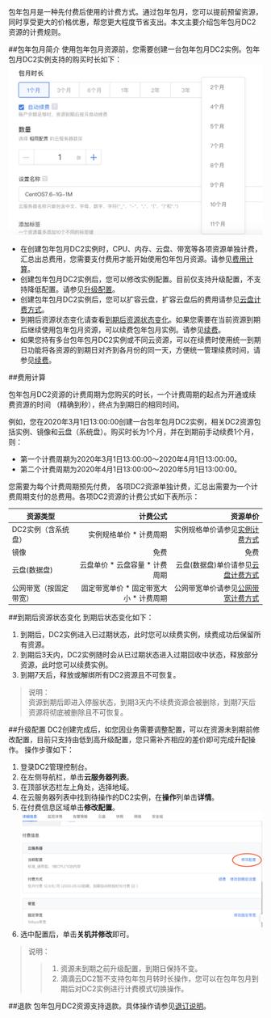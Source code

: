 包年包月是一种先付费后使用的计费方式。通过包年包月，您可以提前预留资源，同时享受更大的价格优惠，帮您更大程度节省支出。本文主要介绍包年包月DC2资源的计费规则。

##包年包月简介
使用包年包月资源前，您需要创建一台包年包月DC2实例。包年包月DC2实例支持的购买时长如下：
![](./picture/包年包月时长.png)

* 在创建包年包月DC2实例时，CPU、内存、云盘、带宽等各项资源单独计费，汇总出总费用，您需要支付费用才能开始使用包年包月资源。请参见[费用计算](#jump)。<br>
* 创建包年包月DC2实例后，您可以修改实例配置。目前仅支持升级配置，不支持降低配置。请参见[升级配置](#jump2)。<br>
* 创建包年包月DC2实例后，您可以扩容云盘，扩容云盘后的费用请参见[云盘计费方式](./云盘计费方式.md)。
* 到期后资源状态变化请查看[到期后资源状态变化](#jump3)。如果您需要在当前资源到期后继续使用包年包月资源，可以续费包年包月实例。请参见[续费](./续费.md)。
* 如果您持有多台包年包月DC2实例或不同云资源，可以在续费时使用统一到期日功能将各资源的到期日对齐到各月份的同一天，方便统一管理续费时间，请参见[续费](./续费.md)。

##<span id="jump">费用计算</span>

包年包月DC2资源的计费周期为您购买的时长，一个计费周期的起点为开通或续费资源的时间 （精确到秒），终点为到期日的相同时间。

例如，您在2020年3月1日13:00:00创建一台包年包月DC2实例，相关DC2资源包括实例、镜像和云盘（系统盘）。购买时长为1个月，并在到期前手动续费1个月，则：<br>

* 第一个计费周期为2020年3月1日13:00:00～2020年4月1日13:00:00。
* 第二个计费周期为2020年4月1日13:00:00～2020年5月1日13:00:00。<br>

您需要为每个计费周期预先付费， 各项DC2资源单独计费，汇总出需要为一个计费周期支付的总费用。各项DC2资源的计费公式如下表所示：<br>

|资源类型        | 计费公式  | 资源单价  |
| --------    | -----: | -----: |
| DC2实例（含系统盘）     | 实例规格单价 * 计费周期 |   实例规格单价请参见[实例计费方式](./实例计费方式.md)  |  
| 镜像        |   免费  |  免费  |  
| 云盘(数据盘)        |    云盘单价 * 云盘容量 * 计费周期  |  云盘(数据盘)单价请参见[云盘计费方式](./云盘计费方式.md)    |  
| 公网带宽（按固定带宽）        |    固定带宽单价 * 固定带宽大小 * 计费周期  |   公网带宽单价请参见[公网带宽计费方式](./公网带宽计费方式.md)   |  



##<span id="jump3">到期后资源状态变化</span>
到期后状态变化如下：<br>
1. 到期后，DC2实例进入已过期状态，此时您可以续费实例，续费成功后保留所有资源。<br>
2. 到期后3天内，DC2实例随时会从已过期状态进入过期回收中状态，释放部分资源，此时您可以续费实例。<br>
3. 到期7天后，释放或解绑所有DC2资源且不可恢复。<br>
>说明：<br> 
>资源到期后即进入停服状态，到期3天内不续费资源会被删除，到期7天后资源将彻底被删除且不可恢复。

##<span id="jump2">升级配置</span>
DC2创建完成后，如您因业务需要调整配置，可以在资源未到期前修改配置，目前只支持由低到高升级配置，您只需补齐相应的差价即可完成升配操作。
操作步骤如下：

1. 登录DC2管理控制台。
2. 在左侧导航栏，单击**云服务器列表**。<br>
3. 在顶部状态栏左上角处，选择地域。<br>
4. 在云服务器列表中找到待操作的DC2实例，在**操作**列单击**详情**。<br>
5. 在付费信息区域单击**修改配置**。<br>
![](./picture/修改配置.png)<br>
6. 选中配置后，单击**关机并修改**即可。<br>

>说明：
>>1. 资源未到期之前升级配置，到期日保持不变。
>>2. 滴滴云DC2暂不支持包年包月转时长操作，您可以在包年包月到期后对DC2实例进行计费模式切换操作。


##退款
包年包月DC2资源支持退款。具体操作请参见[退订说明](./退订说明.md)。